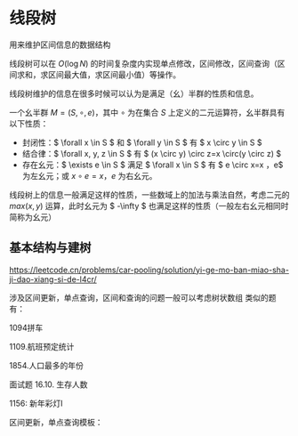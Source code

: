 # 线段树

用来维护区间信息的数据结构



线段树可以在 $O(\log N)$ 的时间复杂度内实现单点修改，区间修改，区间查询（区间求和，求区间最大值，求区间最小值）等操作。



线段树维护的信息在很多时候可以认为是满足（幺）半群的性质和信息。

一个幺半群 $M = (S,\circ,e)$，其中 $\circ$ 为在集合 $S$ 上定义的二元运算符，幺半群具有以下性质：

- 封闭性：$ \forall x \in S $ 和 $ \forall y \in S $ 有 $ x \circ y \in S $
- 结合律：$ \forall x, y, z \in S $ 有 $ (x \circ y) \circ z=x \circ(y \circ z) $
- 存在幺元：$ \exists e \in S $ 满足 $ \forall x \in S $ 有 $ e \circ x=x $，$e$ 为左幺元；或 $x\circ e = x$，$e$ 为右幺元。

线段树上的信息一般满足这样的性质，一些数域上的加法与乘法自然，考虑二元的 $max(x,y)$ 运算，此时幺元为 $ -\infty $ 也满足这样的性质（一般左右幺元相同时简称为幺元）







## 基本结构与建树









https://leetcode.cn/problems/car-pooling/solution/yi-ge-mo-ban-miao-sha-ji-dao-xiang-si-de-l4cr/

涉及区间更新，单点查询，区间和查询的问题一般可以考虑树状数组
类似的题有：

1094拼车

1109.航班预定统计

1854.人口最多的年份

面试题 16.10. 生存人数

1156: 新年彩灯Ⅰ

区间更新，单点查询模板：









